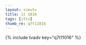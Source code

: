 ```yaml
--- 
layout: sieutv
title: it 1016
tags: [ittv]
thumb_re: q7t11016
---
```

{% include tvadv key="q7t11016" %} 
